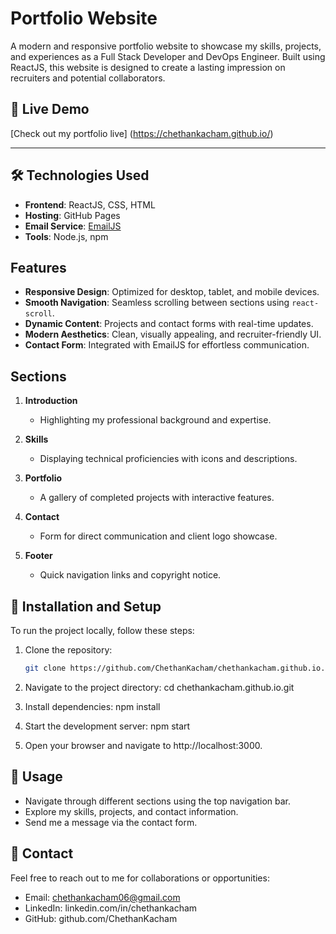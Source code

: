# Portfolio Website

A modern and responsive portfolio website to showcase my skills, projects, and experiences as a Full Stack Developer and DevOps Engineer. Built using ReactJS, this website is designed to create a lasting impression on recruiters and potential collaborators.

## 🚀 Live Demo
[Check out my portfolio live] (https://chethankacham.github.io/)

---

## 🛠️ Technologies Used

- **Frontend**: ReactJS, CSS, HTML
- **Hosting**: GitHub Pages
- **Email Service**: [EmailJS](https://www.emailjs.com/)
- **Tools**: Node.js, npm

## Features

- **Responsive Design**: Optimized for desktop, tablet, and mobile devices.
- **Smooth Navigation**: Seamless scrolling between sections using `react-scroll`.
- **Dynamic Content**: Projects and contact forms with real-time updates.
- **Modern Aesthetics**: Clean, visually appealing, and recruiter-friendly UI.
- **Contact Form**: Integrated with EmailJS for effortless communication.


## Sections

1. **Introduction**
   - Highlighting my professional background and expertise.

2. **Skills**
   - Displaying technical proficiencies with icons and descriptions.

3. **Portfolio**
   - A gallery of completed projects with interactive features.

4. **Contact**
   - Form for direct communication and client logo showcase.

5. **Footer**
   - Quick navigation links and copyright notice.

## 🔧 Installation and Setup

To run the project locally, follow these steps:

1. Clone the repository:
   ```bash
   git clone https://github.com/ChethanKacham/chethankacham.github.io.git

2. Navigate to the project directory:
   cd chethankacham.github.io.git

3. Install dependencies:
   npm install

4. Start the development server:
   npm start

5. Open your browser and navigate to http://localhost:3000.

## 📝 Usage

- Navigate through different sections using the top navigation bar.
- Explore my skills, projects, and contact information.
- Send me a message via the contact form.

## 📧 Contact

Feel free to reach out to me for collaborations or opportunities:

 - Email: chethankacham06@gmail.com
 - LinkedIn: linkedin.com/in/chethankacham
 - GitHub: github.com/ChethanKacham

